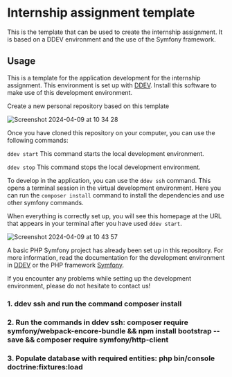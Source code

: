 # Internship assignment template
This is the template that can be used to create the internship assignment. It is based on a DDEV environment and the use of the Symfony framework.

## Usage
This is a template for the application development for the internship assignment. This environment is set up with [DDEV]([https://ddev.readthedocs.io/en/stable/](https://ddev.com/get-started/)). Install this software to make use of this development environment.

Create a new personal repository based on this template

![Screenshot 2024-04-09 at 10 34 28](https://github.com/recranet/internship-assignment-template/assets/36085765/90d8b4a0-8d2e-43c2-8677-3158270ee716)

Once you have cloned this repository on your computer, you can use the following commands:

`ddev start` This command starts the local development environment.

`ddev stop` This command stops the local development environment.

To develop in the application, you can use the `ddev ssh` command. This opens a terminal session in the virtual development environment. Here you can run the `composer install` command to install the dependencies and use other symfony commands.

When everything is correctly set up, you will see this homepage at the URL that appears in your terminal after you have used `ddev start`.

   ![Screenshot 2024-04-09 at 10 43 57](https://github.com/recranet/internship-assignment-template/assets/36085765/1973e08f-af3e-4999-925f-5dc1c9546b78)

A basic PHP Symfony project has already been set up in this repository. For more information, read the documentation for the development environment in [DDEV](https://ddev.readthedocs.io/en/stable/) or the PHP framework [Symfony](https://symfony.com/doc/current/index.html).

If you encounter any problems while setting up the development environment, please do not hesitate to contact us!


### 1. ddev ssh and run the command composer install
### 2. Run the commands in ddev ssh: composer require symfony/webpack-encore-bundle && npm install bootstrap --save && composer require symfony/http-client
### 3. Populate database with required entities: php bin/console doctrine:fixtures:load
